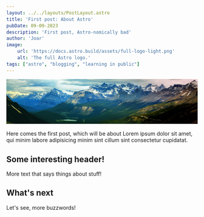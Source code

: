 ```yaml
---
layout: ../../layouts/PostLayout.astro
title: 'First post: About Astro'
pubDate: 09-09-2023
description: 'First post, Astro-nomically bad'
author: 'Joar'
image:
    url: 'https://docs.astro.build/assets/full-logo-light.png'
    alt: 'The full Astro logo.'
tags: ["astro", "blogging", "learning in public"]
---
```


![Graz](../../turbotest.jpg)

Here comes the first post, which will be about Lorem ipsum dolor sit amet, qui minim labore adipisicing minim sint cillum sint consectetur cupidatat.

## Some interesting header!

More text that says things about stuff!

## What's next

Let's see, more buzzwords!
